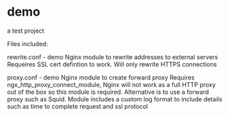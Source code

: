 # demo
a test project

Files included:

rewrite.conf - demo Nginx module to rewrite addresses to external servers
Requeires SSL cert defintion to work. Will only rewrite HTTPS connections

proxy.conf - demo Nginx module to create forward proxy
Requires ngx_http_proxy_connect_module, Nginx will not work as a full HTTP proxy out of the box so this module is required. Alternative is to use a forward proxy such as Squid. Module includes a custom log format to include details such as time to complete request and ssl protocol
